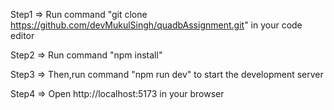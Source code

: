 
Step1 => Run command "git clone https://github.com/devMukulSingh/quadbAssignment.git" in your code editor

Step2 => Run command "npm install" 

Step3 => Then,run command "npm run dev" to start the development server

Step4 => Open http://localhost:5173 in your browser